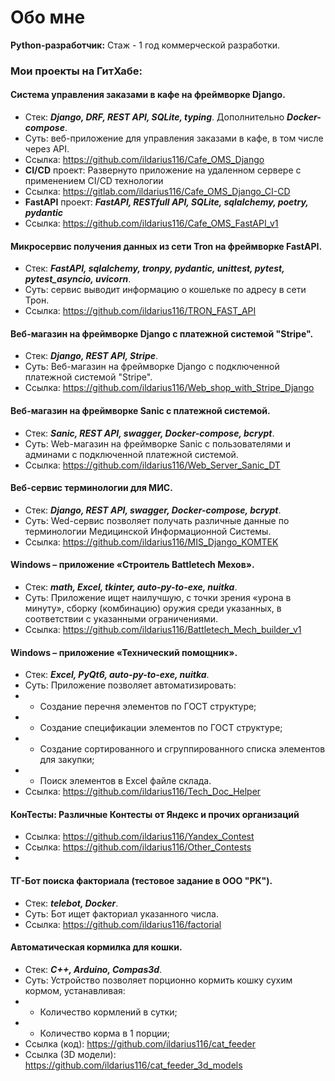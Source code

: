 # Обо мне

**Python-разработчик:**
Стаж - 1 год коммерческой разработки.

### Мои проекты на ГитХабе:

#### Система управления заказами в кафе на фреймворке Django.
- Стек: **_Django, DRF, REST API, SQLite, typing_**. Дополнительно **_Docker-compose_**.
- Суть: веб-приложение для управления заказами в кафе, в том числе через API.
- Ссылка: https://github.com/ildarius116/Cafe_OMS_Django
- **CI/CD** проект: Развернуто приложение на удаленном сервере с применением CI/CD технологии
- Ссылка: https://gitlab.com/ildarius116/Cafe_OMS_Django_CI-CD
- **FastAPI** проект: **_FastAPI, RESTfull API, SQLite, sqlalchemy, poetry, pydantic_**
- Ссылка: https://github.com/ildarius116/Cafe_OMS_FastAPI_v1

#### Микросервис получения данных из сети Tron на фреймворке FastAPI.
- Стек: **_FastAPI, sqlalchemy, tronpy, pydantic, unittest, pytest, pytest_asyncio, uvicorn_**. 
- Суть: сервис выводит информацию о кошельке по адресу в сети Трон.
- Ссылка: https://github.com/ildarius116/TRON_FAST_API

#### Веб-магазин на фреймворке Django с платежной системой "Stripe".
- Стек: **_Django, REST API, Stripe_**. 
- Суть: Веб-магазин на фреймворке Django с подключенной платежной системой "Stripe".
- Ссылка: https://github.com/ildarius116/Web_shop_with_Stripe_Django

#### Веб-магазин на фреймворке Sanic с платежной системой.
- Стек: **_Sanic, REST API, swagger, Docker-compose, bcrypt_**. 
- Суть: Web-магазин на фреймворке Sanic с пользователями и админами с подключенной платежной системой.
- Ссылка: https://github.com/ildarius116/Web_Server_Sanic_DT

#### Веб-сервис терминологии для МИС.
- Стек: **_Django, REST API, swagger, Docker-compose, bcrypt_**. 
- Суть: Wed-сервис позволяет получать различные данные по терминологии Медицинской Информационной Системы.
- Ссылка: https://github.com/ildarius116/MIS_Django_KOMTEK

#### Windows – приложение «Строитель Battletech Мехов».
- Стек: **_math, Excel, tkinter, auto-py-to-exe, nuitka_**.
- Суть: Приложение ищет наилучшую, с точки зрения «урона в минуту», сборку (комбинацию) оружия среди указанных, в соответствии с указанными ограничениями.
- Ссылка: https://github.com/ildarius116/Battletech_Mech_builder_v1

#### Windows – приложение «Технический помощник».
- Стек: **_Excel, PyQt6, auto-py-to-exe, nuitka_**.
- Суть: Приложение позволяет автоматизировать:
- * Создание перечня элементов по ГОСТ структуре;
- * Создание спецификации элементов по ГОСТ структуре;
- * Создание сортированного и сгруппированного списка элементов для закупки;
- * Поиск элементов в Excel файле склада.
- Ссылка: https://github.com/ildarius116/Tech_Doc_Helper

#### КонТесты: Различные Контесты от Яндекс и прочих организаций
- Ссылка: https://github.com/ildarius116/Yandex_Contest
- Ссылка: https://github.com/ildarius116/Other_Contests
- 
#### ТГ-Бот поиска факториала (тестовое задание в ООО "РК").
- Стек: **_telebot, Docker_**.
- Суть: Бот ищет факториал указанного числа.
- Ссылка: https://github.com/ildarius116/factorial

#### Автоматическая кормилка для кошки.
- Стек: **_С++, Arduino, Compas3d_**.
- Суть: Устройство позволяет порционно кормить кошку сухим кормом, устанавливая:
- * Количество кормлений в сутки;
- * Количество корма в 1 порции;
- Ссылка (код): https://github.com/ildarius116/cat_feeder
- Ссылка (3D модели): https://github.com/ildarius116/cat_feeder_3d_models


